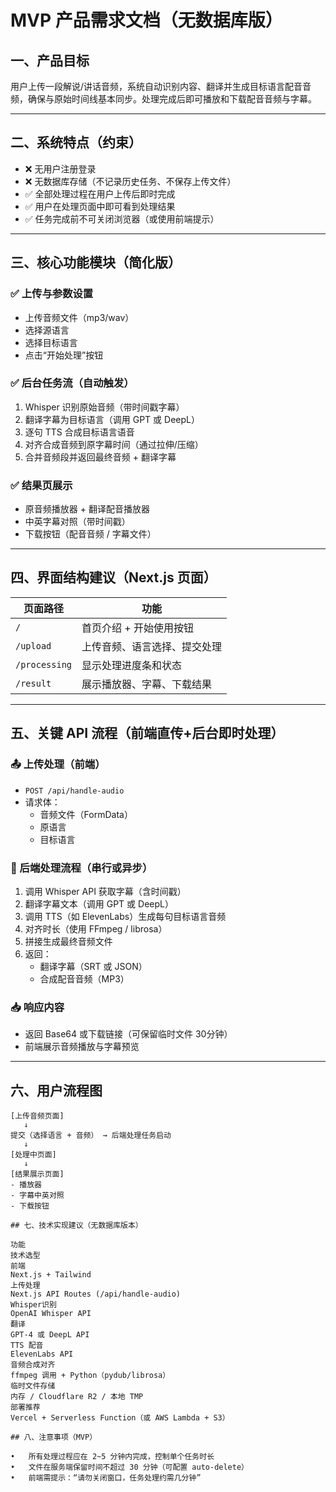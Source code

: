 # MVP 产品需求文档（无数据库版）

## 一、产品目标
用户上传一段解说/讲话音频，系统自动识别内容、翻译并生成目标语言配音音频，确保与原始时间线基本同步。处理完成后即可播放和下载配音音频与字幕。

---

## 二、系统特点（约束）

- ❌ 无用户注册登录
- ❌ 无数据库存储（不记录历史任务、不保存上传文件）
- ✅ 全部处理过程在用户上传后即时完成
- ✅ 用户在处理页面中即可看到处理结果
- ✅ 任务完成前不可关闭浏览器（或使用前端提示）

---

## 三、核心功能模块（简化版）

### ✅ 上传与参数设置
- 上传音频文件（mp3/wav）
- 选择源语言
- 选择目标语言
- 点击“开始处理”按钮

### ✅ 后台任务流（自动触发）
1. Whisper 识别原始音频（带时间戳字幕）
2. 翻译字幕为目标语言（调用 GPT 或 DeepL）
3. 逐句 TTS 合成目标语言语音
4. 对齐合成音频到原字幕时间（通过拉伸/压缩）
5. 合并音频段并返回最终音频 + 翻译字幕

### ✅ 结果页展示
- 原音频播放器 + 翻译配音播放器
- 中英字幕对照（带时间戳）
- 下载按钮（配音音频 / 字幕文件）

---

## 四、界面结构建议（Next.js 页面）

| 页面路径 | 功能 |
|----------|------|
| `/`      | 首页介绍 + 开始使用按钮 |
| `/upload` | 上传音频、语言选择、提交处理 |
| `/processing` | 显示处理进度条和状态 |
| `/result` | 展示播放器、字幕、下载结果 |

---

## 五、关键 API 流程（前端直传+后台即时处理）

### 📤 上传处理（前端）
- `POST /api/handle-audio`
- 请求体：
  - 音频文件（FormData）
  - 原语言
  - 目标语言

### 🔁 后端处理流程（串行或异步）
1. 调用 Whisper API 获取字幕（含时间戳）
2. 翻译字幕文本（调用 GPT 或 DeepL）
3. 调用 TTS（如 ElevenLabs）生成每句目标语言音频
4. 对齐时长（使用 FFmpeg / librosa）
5. 拼接生成最终音频文件
6. 返回：
   - 翻译字幕（SRT 或 JSON）
   - 合成配音音频（MP3）

### 📥 响应内容
- 返回 Base64 或下载链接（可保留临时文件 30分钟）
- 前端展示音频播放与字幕预览

---

## 六、用户流程图

```plaintext
[上传音频页面]
   ↓
提交（选择语言 + 音频） → 后端处理任务启动
   ↓
[处理中页面]
   ↓
[结果展示页面]
- 播放器
- 字幕中英对照
- 下载按钮

## 七、技术实现建议（无数据库版本）

功能
技术选型
前端
Next.js + Tailwind
上传处理
Next.js API Routes (/api/handle-audio)
Whisper识别
OpenAI Whisper API
翻译
GPT-4 或 DeepL API
TTS 配音
ElevenLabs API
音频合成对齐
ffmpeg 调用 + Python（pydub/librosa）
临时文件存储
内存 / Cloudflare R2 / 本地 TMP
部署推荐
Vercel + Serverless Function（或 AWS Lambda + S3）

## 八、注意事项（MVP）

•	所有处理过程应在 2~5 分钟内完成，控制单个任务时长
•	文件在服务端保留时间不超过 30 分钟（可配置 auto-delete）
•	前端需提示：“请勿关闭窗口，任务处理约需几分钟”